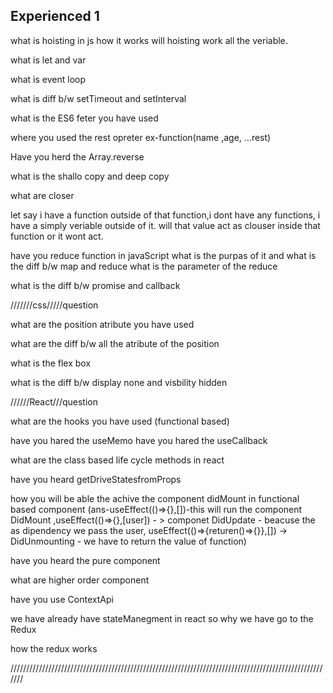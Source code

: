 ##  Experienced 1

what is hoisting in js
how it works 
will hoisting work all the veriable.

what is let and var 

what is event loop

what is diff b/w setTimeout and setInterval


what is the ES6 feter you have used

where you used the rest opreter  ex-function(name ,age, ...rest)

Have you herd the Array.reverse

what is the shallo copy and deep copy

what are closer 

let say i have a function outside of that function,i dont have any functions, i have a simply  veriable outside of it. will that value act as clouser inside that function or it wont act.

have you reduce function in javaScript what is the purpas of it 
and what is the diff b/w map and reduce 
what is the parameter of the reduce


what is the diff b/w promise and callback


///////css/////question

what are the position atribute you have used

what are the diff b/w all the atribute of the position

what is the flex box

what is the diff b/w display none and visbility hidden 



//////React///question


what are the hooks you have used (functional based)

have you hared the useMemo
have you hared the useCallback

what are the class based life cycle methods in react 

have you heard getDriveStatesfromProps


how you will be able the achive the component didMount in functional based component (ans-useEffect(()=>{},[])-this will run the component DidMount ,useEffect(()=>{},[user]) - > componet DidUpdate - beacuse the as dipendency we pass the user, useEffect(()=>{returen()=>{}},[]) -> DidUnmounting - we have to return the value of function)

have you heard the pure component 

what are higher order component 

have you use ContextApi

we have already have stateManegment in react so why we have go to the Redux

how the redux works

///////////////////////////////////////////////////////////////////////////////////////////////////////







